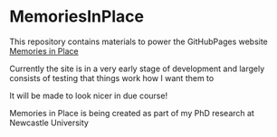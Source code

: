﻿# MemoriesInPlace
 
 This repository contains materials to power the GitHubPages website [Memories in Place](https://hcr-gh.github.io/MemoriesInPlace/)
 
 Currently the site is in a very early stage of development and largely consists of testing that things work how I want them to
 
 It will be made to look nicer in due course!
 
 Memories in Place is being created as part of my PhD research at Newcastle University
 
 
